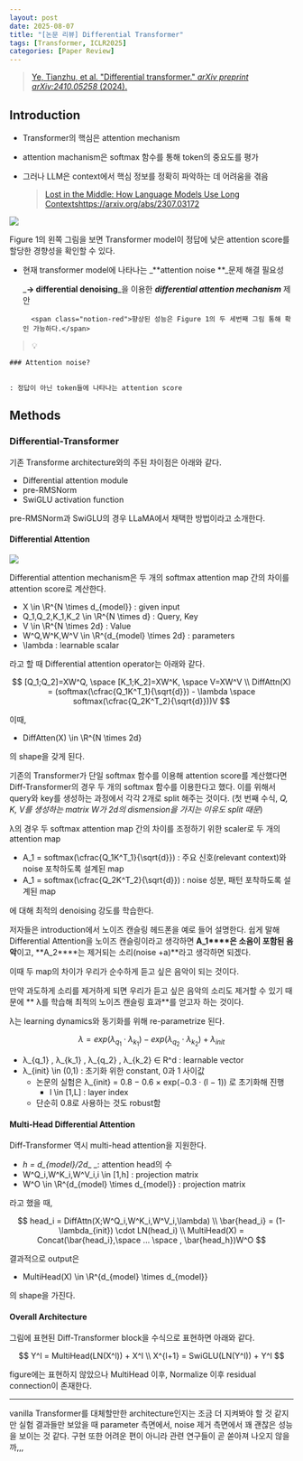 ```yaml
---
layout: post
date: 2025-08-07
title: "[논문 리뷰] Differential Transformer"
tags: [Transformer, ICLR2025]
categories: [Paper Review]
---
```


> [Ye, Tianzhu, et al. "Differential transformer." ](https://arxiv.org/abs/2410.05258)[_arXiv preprint arXiv:2410.05258_](https://arxiv.org/abs/2410.05258)[ (2024).](https://arxiv.org/abs/2410.05258)



## Introduction

- Transformer의 핵심은 attention mechanism
- attention machanism은 softmax 함수를 통해 token의 중요도를 평가
- 그러나 LLM은 context에서 핵심 정보를 정확히 파악하는 데 어려움을 겪음

	> [Lost in the Middle: How Language Models Use Long Contextshttps://arxiv.org/abs/2307.03172](https://arxiv.org/abs/2307.03172)


![](https://prod-files-secure.s3.us-west-2.amazonaws.com/542b861c-36a8-4051-84e5-8804b6728dba/9083ea56-691a-4752-ae26-47f403431ac8/image.png?X-Amz-Algorithm=AWS4-HMAC-SHA256&X-Amz-Content-Sha256=UNSIGNED-PAYLOAD&X-Amz-Credential=ASIAZI2LB466S4PAUBSW%2F20250811%2Fus-west-2%2Fs3%2Faws4_request&X-Amz-Date=20250811T061523Z&X-Amz-Expires=3600&X-Amz-Security-Token=IQoJb3JpZ2luX2VjEK7%2F%2F%2F%2F%2F%2F%2F%2F%2F%2FwEaCXVzLXdlc3QtMiJIMEYCIQCv7qEtEHp5jCipaG8t4RCn1VzNQfPQQDvFNv%2F8NHAcBgIhAJN93kb46y0sIe6rIjkTTaek39Y90ayck9U1x9fj6KGsKogECOf%2F%2F%2F%2F%2F%2F%2F%2F%2F%2FwEQABoMNjM3NDIzMTgzODA1Igxd4JBQMntx%2FJw8PFkq3APFYI83VSeXrbzayiqS3KXflXb%2B2e%2BRvpch%2BxRCU5RMRMD7XVHPTn8WgoySodZnMKj3Oc%2BnpNIGeyqI5tIYrEpgKTDQKyoG%2FrKQ9CkdWFIhyg8xGQQJsI%2BAwsceygR0qLPTK3i%2FpGbkofh67bsJzGMYM7XfrTmPOD91ixoVw9maLTSYWp9lKJB%2BvYjoCZJAiNmJVSG0R9udp26d%2BRfwGEO2KDAr8vqnVe%2FcN2f81hkXzDl5e5fLo1BCDVRN5NT%2B2uS%2FUkwmVQ%2BxlFXFTenDR2VkLU5hThxfO8M5xtqVcBGUZ29WgJtrWmj2ceZiF68iEuGK5UfGruwzKnoBD2kAJzeyLrxI8bJwnUCTiAyvPh18cv1dVz8Iva5MiSl%2B2U3XBSIdqTS4%2FYP%2B%2B9hAj8HuESc0CqcPNWfIqhV1ecG1JFr3bNWHcaP2PnoNxBRPh5ASRxEkznrHM237NPJ%2FAfDryaUoSnLSqfoCUanjC1i9medi9j73pDlALu9Ba9GZmaME8AfsrsEowZh44%2F6DSFkWauXusxfTtozj6fODqv5FsLEiM4AhFkEP3yoDQtUOsf8ELo6I%2FADNvKxQAg95JiSdr02T%2BzEYk7GY04eHmXEsLj0%2BDusCcLIAyMOmnDeuazDzkObEBjqkAUhIovHrWUT86H239sxX2vp66L2K2PIWBWFQZsqo11k8xmWiLcXeb5%2FQHJWBUTcPQf3VCqDspfaa6erQ8YzWEYJIZG%2Fsga%2BKrnOA447uGGVoF%2B2Op%2Bnw0vsSyARNrcEZUTlXXrBm9c1GSqhY6Raw5VXWQXu01wBK38qEgbAE%2FWP%2F7JHeRx5CW3oP8OzZ7VVsLkFxVyrzwL6dpLIZcHEIrXCECsK5&X-Amz-Signature=403732b3a07aa0d2d2447409e2eff24d66bc19495d696fe6b66f6b5387bd9072&X-Amz-SignedHeaders=host&x-amz-checksum-mode=ENABLED&x-id=GetObject)


Figure 1의 왼쪽 그림을 보면 Transformer model이 정답에 낮은 attention score를 할당한 경향성을 확인할 수 있다.

- 현재 transformer model에 나타나는 _**attention noise **_문제 해결 필요성

	_**→ differential denoising**_을 이용한 _**differential attention mechanism**_ 제안


		<span class="notion-red">향상된 성능은 Figure 1의 두 세번째 그림 통해 확인 가능하다.</span>


> 💡 


	### Attention noise?


	: 정답이 아닌 token들에 나타나는 attention score



## Methods



### Differential-Transformer


기존 Transforme architecture와의 주된 차이점은 아래와 같다.

- Differential attention module
- pre-RMSNorm
- SwiGLU activation function

pre-RMSNorm과 SwiGLU의 경우 LLaMA에서 채택한 방법이라고 소개한다.



#### Differential Attention


![](https://prod-files-secure.s3.us-west-2.amazonaws.com/542b861c-36a8-4051-84e5-8804b6728dba/116d70b2-1963-4810-9167-f4c7d8a06e8f/image.png?X-Amz-Algorithm=AWS4-HMAC-SHA256&X-Amz-Content-Sha256=UNSIGNED-PAYLOAD&X-Amz-Credential=ASIAZI2LB466S4PAUBSW%2F20250811%2Fus-west-2%2Fs3%2Faws4_request&X-Amz-Date=20250811T061523Z&X-Amz-Expires=3600&X-Amz-Security-Token=IQoJb3JpZ2luX2VjEK7%2F%2F%2F%2F%2F%2F%2F%2F%2F%2FwEaCXVzLXdlc3QtMiJIMEYCIQCv7qEtEHp5jCipaG8t4RCn1VzNQfPQQDvFNv%2F8NHAcBgIhAJN93kb46y0sIe6rIjkTTaek39Y90ayck9U1x9fj6KGsKogECOf%2F%2F%2F%2F%2F%2F%2F%2F%2F%2FwEQABoMNjM3NDIzMTgzODA1Igxd4JBQMntx%2FJw8PFkq3APFYI83VSeXrbzayiqS3KXflXb%2B2e%2BRvpch%2BxRCU5RMRMD7XVHPTn8WgoySodZnMKj3Oc%2BnpNIGeyqI5tIYrEpgKTDQKyoG%2FrKQ9CkdWFIhyg8xGQQJsI%2BAwsceygR0qLPTK3i%2FpGbkofh67bsJzGMYM7XfrTmPOD91ixoVw9maLTSYWp9lKJB%2BvYjoCZJAiNmJVSG0R9udp26d%2BRfwGEO2KDAr8vqnVe%2FcN2f81hkXzDl5e5fLo1BCDVRN5NT%2B2uS%2FUkwmVQ%2BxlFXFTenDR2VkLU5hThxfO8M5xtqVcBGUZ29WgJtrWmj2ceZiF68iEuGK5UfGruwzKnoBD2kAJzeyLrxI8bJwnUCTiAyvPh18cv1dVz8Iva5MiSl%2B2U3XBSIdqTS4%2FYP%2B%2B9hAj8HuESc0CqcPNWfIqhV1ecG1JFr3bNWHcaP2PnoNxBRPh5ASRxEkznrHM237NPJ%2FAfDryaUoSnLSqfoCUanjC1i9medi9j73pDlALu9Ba9GZmaME8AfsrsEowZh44%2F6DSFkWauXusxfTtozj6fODqv5FsLEiM4AhFkEP3yoDQtUOsf8ELo6I%2FADNvKxQAg95JiSdr02T%2BzEYk7GY04eHmXEsLj0%2BDusCcLIAyMOmnDeuazDzkObEBjqkAUhIovHrWUT86H239sxX2vp66L2K2PIWBWFQZsqo11k8xmWiLcXeb5%2FQHJWBUTcPQf3VCqDspfaa6erQ8YzWEYJIZG%2Fsga%2BKrnOA447uGGVoF%2B2Op%2Bnw0vsSyARNrcEZUTlXXrBm9c1GSqhY6Raw5VXWQXu01wBK38qEgbAE%2FWP%2F7JHeRx5CW3oP8OzZ7VVsLkFxVyrzwL6dpLIZcHEIrXCECsK5&X-Amz-Signature=4d0354ab0dc362b045ce04bf052f5adc6b275e54f30334487344a6313d518d22&X-Amz-SignedHeaders=host&x-amz-checksum-mode=ENABLED&x-id=GetObject)


Differential attention mechanism은 두 개의 softmax attention map 간의 차이를 attention score로 계산한다.

- X \in \R^{N \times d\_{model}} : given input
- Q\_1,Q\_2,K\_1,K\_2 \in \R^{N \times d} : Query, Key
- V \in \R^{N \times 2d} : Value
- W^Q,W^K,W^V \in \R^{d\_{model} \times 2d} : parameters
- \lambda : learnable scalar

라고 할 때 Differential attention operator는 아래와 같다.


$$
[Q_1;Q_2]=XW^Q, \space [K_1;K_2]=XW^K, \space V=XW^V \\
DiffAttn(X) = (softmax(\cfrac{Q_1K^T_1}{\sqrt{d}}) - \lambda \space softmax(\cfrac{Q_2K^T_2}{\sqrt{d}}))V
$$


이때,

- DiffAtten(X) \in \R^{N \times 2d}

의 shape을 갖게 된다.


기존의 Transformer가 단일 softmax 함수를 이용해 attention score를 계산했다면 Diff-Transformer의 경우 두 개의 softmax 함수를 이용한다고 했다. 이를 위해서 query와 key를 생성하는 과정에서 각각 2개로 split 해주는 것이다. <span class="notion-red">(첫 번째 수식, </span><span class="notion-red">_Q, K, V를 생성하는 matrix W가 2d의 dismension을 가지는 이유도 split 때문_</span><span class="notion-red">)</span>


 λ의 경우 두 softmax attention map 간의 차이를 조정하기 위한 scaler로 두 개의 attention map

- A\_1 = softmax(\cfrac{Q\_1K^T\_1}{\sqrt{d}}) : 주요 신호(relevant context)와 noise 포착하도록 설계된 map
- A\_1 = softmax(\cfrac{Q\_2K^T\_2}{\sqrt{d}}) : noise 성분, 패턴 포착하도록 설계된 map 

에 대해 최적의 denoising 강도를 학습한다.


저자들은 introduction에서 노이즈 캔슬링 헤드폰을 예로 들어 설명한다. 쉽게 말해 Differential Attention을 노이즈 캔슬링이라고 생각하면 **A\_1****은 소음이 포함된 음악**이고, **A\_2****는 제거되는 소리(noise +a)**라고 생각하면 되겠다. 


이때 두 map의 차이가 우리가 순수하게 듣고 싶은 음악이 되는 것이다. 


만약 과도하게 소리를 제거하게 되면 우리가 듣고 싶은 음악의 소리도 제거할 수 있기 때문에 ** λ를 학습해 최적의 노이즈 캔슬링 효과**를 얻고자 하는 것이다.


λ는 learning dynamics와 동기화를 위해 re-parametrize 된다.


$$
\lambda = exp(\lambda_{q_1} \cdot \lambda_{k_1}) - exp(\lambda_{q_2} \cdot \lambda_{k_2}) + \lambda_{init}
$$

- λ\_{q\_1} , λ\_{k\_1} , λ\_{q\_2} , λ\_{k\_2} ∈ R^d : learnable vector
- λ\_{init} \in (0,1) : 초기화 위한 constant, 0과 1 사이값
	- 논문의 실험은 λ\_{init} = 0.8 − 0.6 × exp(−0.3 · (l − 1)) 로 초기화해 진행
		- l \in [1,L] : layer index
	- 단순히 0.8로 사용하는 것도 robust함


#### **Multi-Head Differential Attention**


Diff-Transformer 역시 multi-head attention을 지원한다.

- _h = d\_{model}/2d__ _: attention head의 수
- W^Q\_i,W^K\_i,W^V\_i,i \in [1,h] : projection matrix
- W^O \in \R^{d\_{model} \times d\_{model}} : projection matrix

라고 했을 때,


$$
head_i = DiffAttn(X;W^Q_i,W^K_i,W^V_i,\lambda) \\
\bar{head_i} = (1-\lambda_{init}) \cdot LN(head_i) \\
MultiHead(X) = Concat(\bar{head_i},\space ... \space , \bar{head_h})W^O
$$


결과적으로 output은

- MultiHead(X) \in \R^{d\_{model} \times d\_{model}}

의 shape을 가진다.



#### Overall Architecture


그림에 표현된 Diff-Transformer block을 수식으로 표현하면 아래와 같다.


$$
Y^l = MultiHead(LN(X^l)) + X^l \\
X^{l+1} = SwiGLU(LN(Y^l)) + Y^l
$$


figure에는 표현하지 않았으나 MultiHead 이후, Normalize 이후 residual connection이 존재한다.


---


vanilla Transformer를 대체할만한 architecture인지는 조금 더 지켜봐야 할 것 같지만 실험 결과들만 보았을 때 parameter 측면에서, noise 제거 측면에서 꽤 괜찮은 성능을 보이는 것 같다. 구현 또한 어려운 편이 아니라 관련 연구들이 곧 쏟아져 나오지 않을까,,,

